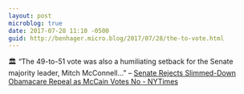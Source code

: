 ```yaml
---
layout: post
microblog: true
date: 2017-07-28 11:10 -0500
guid: http://benhager.micro.blog/2017/07/28/the-to-vote.html
---
```

🏛 “The 49-to-51 vote was also a humiliating setback for the Senate majority leader, Mitch McConnell…” – [Senate Rejects Slimmed-Down Obamacare Repeal as McCain Votes No - NYTimes](https://mobile.nytimes.com/2017/07/27/us/politics/obamacare-partial-repeal-senate-republicans-revolt.html)
